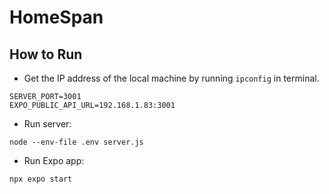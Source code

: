 # HomeSpan

## How to Run

- Get the IP address of the local machine by running `ipconfig` in terminal.

```
SERVER_PORT=3001
EXPO_PUBLIC_API_URL=192.168.1.83:3001
```

- Run server:

```
node --env-file .env server.js
```

- Run Expo app:

```
npx expo start
```
